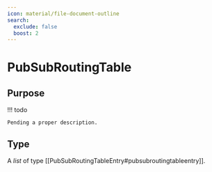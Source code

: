```yaml
---
icon: material/file-document-outline
search:
  exclude: false
  boost: 2
---
```


# PubSubRoutingTable

## Purpose

<!-- --8<-- [start:purpose] -->

!!! todo

    Pending a proper description.
    
<!-- --8<-- [end:purpose] -->

## Type

<!-- --8<-- [start:type] -->
A *list* of type [[PubSubRoutingTableEntry#pubsubroutingtableentry]].
<!-- --8<-- [end:type] -->
